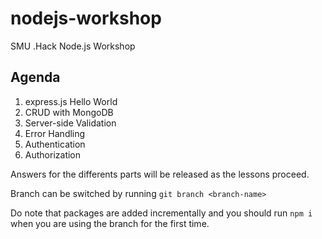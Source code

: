 # nodejs-workshop
SMU .Hack Node.js Workshop

## Agenda
1. express.js Hello World
2. CRUD with MongoDB
3. Server-side Validation
4. Error Handling
5. Authentication
6. Authorization

Answers for the differents parts will be released as the lessons proceed. 

Branch can be switched by running `git branch <branch-name>`

Do note that packages are added incrementally and you should run `npm i` when you are using the branch for the first time. 